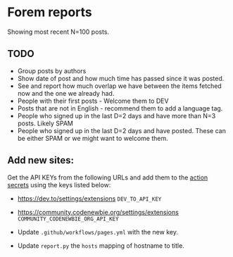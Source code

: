 # Forem reports

Showing most recent N=100 posts.

## TODO

* Group posts by authors
* Show date of post and how much time has passed since it was posted.
* See and report how much overlap we have between the  items fetched now and the one we already had.
* People with their first posts - Welcome them to DEV
* Posts that are not in English - recommend them to add a language tag.
* People who signed up in the last D=2 days and have more than N=3 posts. Likely SPAM
* People who signed up in the last D=2 days and have posted. These can be either SPAM or we might want to welcome them.

## Add new sites:

Get the API KEYs from the following URLs and add them to the [action secrets](https://github.com/szabgab/forem-reports/settings/secrets/actions) using the keys listed below:

* https://dev.to/settings/extensions `DEV_TO_API_KEY`
* https://community.codenewbie.org/settings/extensions `COMMUNITY_CODENEWBIE_ORG_API_KEY`

* Update `.github/workflows/pages.yml` with the new key.
* Update `report.py` the `hosts` mapping of hostname to title.

